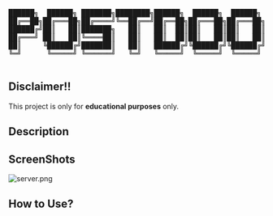 <pre>
██████╗  ██████╗ ███████╗████████╗██████╗  ██████╗  ██████╗ ██████╗ 
██╔══██╗██╔═══██╗██╔════╝╚══██╔══╝██╔══██╗██╔═══██╗██╔═══██╗██╔══██╗
██████╔╝██║   ██║███████╗   ██║   ██║  ██║██║   ██║██║   ██║██████╔╝
██╔═══╝ ██║   ██║╚════██║   ██║   ██║  ██║██║   ██║██║   ██║██╔══██╗
██║     ╚██████╔╝███████║   ██║   ██████╔╝╚██████╔╝╚██████╔╝██║  ██║
╚═╝      ╚═════╝ ╚══════╝   ╚═╝   ╚═════╝  ╚═════╝  ╚═════╝ ╚═╝  ╚═╝
                                                                    
</pre>                                                           

## Disclaimer!!
This project is only for **educational purposes** only. 

## Description

## ScreenShots
![server.png](https://github.com/Spadille1337/POST-700R/master/img/Server.png)

## How to Use?
